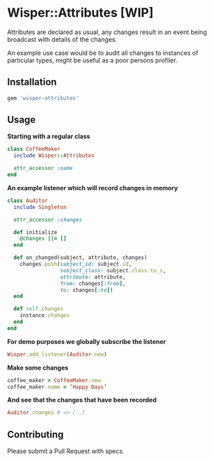 # Wisper::Attributes [WIP]

Attributes are declared as usual, any changes result in an event being
broadcast with details of the changes.

An example use case would be to audit all changes to instances of particular
types, might be useful as a poor persons profiler.

## Installation

```ruby
gem 'wisper-attributes'
```

## Usage

**Starting with a regular class**

```ruby
class CoffeeMaker
  include Wisper::Attributes

  attr_accessor :name
end
```

**An example listener which will record changes in memory**

```ruby
class Auditor
  include Singleton

  attr_accessor :changes

  def initialize
    @changes ||= []
  end

  def on_changed(subject, attribute, changes)
    changes.push(subject_id: subject.id,
                 subject_class: subject.class.to_s,
                 attribute: attribute,
                 from: changes[:from],
                 to: changes[:to])
  end

  def self.changes
    instance.changes
  end
end
```

**For demo purposes we globally subscribe the listener**

```ruby
Wisper.add_listener(Auditor.new)
```

**Make some changes**

```ruby
coffee_maker = CoffeeMaker.new
coffee_maker.name = ‘Happy Days’
```

**And see that the changes that have been recorded**

```ruby
Auditor.changes # => [..]
```

## Contributing

Please submit a Pull Request with specs.
